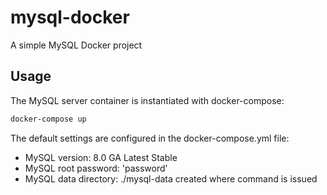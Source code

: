 # mysql-docker
A simple MySQL Docker project

## Usage

The MySQL server container is instantiated with docker-compose:
```bash
docker-compose up
```

The default settings are configured in the docker-compose.yml file:
* MySQL version: 8.0 GA Latest Stable
* MySQL root password: 'password'
* MySQL data directory: ./mysql-data created where command is issued
